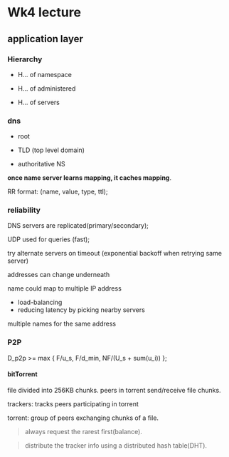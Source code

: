 # Wk4 lecture

## application layer

### Hierarchy

* H... of namespace

* H... of administered

* H... of servers

### dns

* root

* TLD (top level domain)

* authoritative NS

__once name server learns mapping, it caches mapping__.

RR format: (name, value, type, ttl);

### reliability

DNS servers are replicated(primary/secondary);

UDP used for queries (fast);

try alternate servers on timeout (exponential backoff when retrying same server)

addresses can change underneath

name could map to multiple IP address

* load-balancing
* reducing latency by picking nearby servers

multiple names for the same address

### P2P

D_p2p >= max { F/u_s, F/d_min, NF/(U_s + sum(u_i)) };

#### bitTorrent

file divided into 256KB chunks.
peers in torrent send/receive file chunks.

trackers: tracks peers participating in torrent

torrent: group of peers exchanging chunks of a file.

> always request the rarest first(balance).

> distribute the tracker info using a distributed hash table(DHT).

